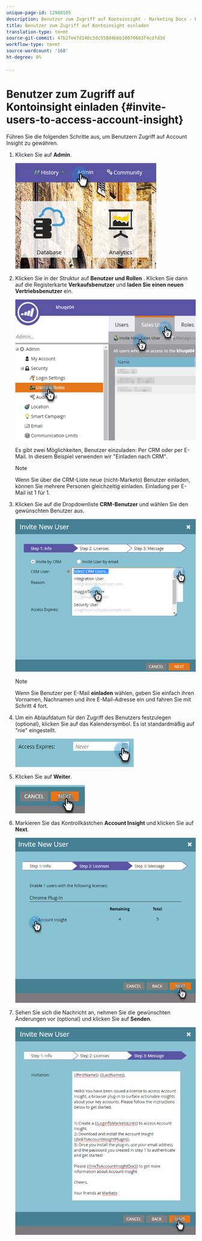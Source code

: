 ```yaml
---
unique-page-id: 12980105
description: Benutzer zum Zugriff auf Kontoinsight - Marketing Docs - Produktdokumentation einladen
title: Benutzer zum Zugriff auf Kontoinsight einladen
translation-type: tm+mt
source-git-commit: 47b2fee7d146c3dc558d4bbb10070683f4cdfd3d
workflow-type: tm+mt
source-wordcount: '168'
ht-degree: 0%

---
```



# Benutzer zum Zugriff auf Kontoinsight einladen {#invite-users-to-access-account-insight}

Führen Sie die folgenden Schritte aus, um Benutzern Zugriff auf Account Insight zu gewähren.

1. Klicken Sie auf **Admin**.

   ![](assets/admin-1.png)

1. Klicken Sie in der Struktur auf **Benutzer und Rollen** . Klicken Sie dann auf die Registerkarte **Verkaufsbenutzer** und **laden Sie einen neuen Vertriebsbenutzer** ein.

   ![](assets/two-6.png)

   Es gibt zwei Möglichkeiten, Benutzer einzuladen: Per CRM oder per E-Mail. In diesem Beispiel verwenden wir &quot;Einladen nach CRM&quot;.

   >[!NOTE]
   >
   >Wenn Sie über die CRM-Liste neue (nicht-Marketo) Benutzer einladen, können Sie mehrere Personen gleichzeitig einladen. Einladung per E-Mail ist 1 für 1.

1. Klicken Sie auf die Dropdownliste **CRM-Benutzer** und wählen Sie den gewünschten Benutzer aus.

   ![](assets/three-5.png)

   >[!NOTE]
   >
   >Wenn Sie Benutzer per E-Mail **einladen** wählen, geben Sie einfach ihren Vornamen, Nachnamen und ihre E-Mail-Adresse ein und fahren Sie mit Schritt 4 fort.

1. Um ein Ablaufdatum für den Zugriff des Benutzers festzulegen (optional), klicken Sie auf das Kalendersymbol. Es ist standardmäßig auf &quot;nie&quot; eingestellt.

   ![](assets/four-5.png)

1. Klicken Sie auf **Weiter**.

   ![](assets/five-5.png)

1. Markieren Sie das Kontrollkästchen **Account Insight** und klicken Sie auf **Next**.

   ![](assets/six-3.png)

1. Sehen Sie sich die Nachricht an, nehmen Sie die gewünschten Änderungen vor (optional) und klicken Sie auf **Senden**.

   ![](assets/seven-2.png)

